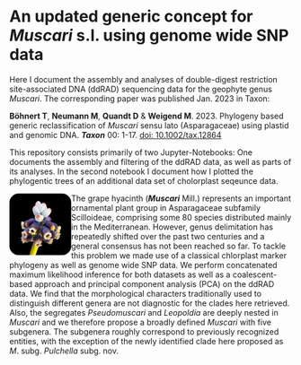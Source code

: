 # An updated generic concept for *Muscari* s.l. using genome wide SNP data

Here I document the assembly and analyses of double-digest restriction site-associated DNA (ddRAD) sequencing data for the geophyte genus *Muscari*. The corresponding paper was published Jan. 2023 in Taxon:

**Böhnert T**, **Neumann M**, **Quandt D** & **Weigend M**. 2023. Phylogeny based generic reclassification of *Muscari* sensu lato (Asparagaceae) using plastid and genomic DNA. ***Taxon*** 00: 1-17. [doi: 10.1002/tax.12864](https://doi.org/10.1002/tax.12864)

This repository consists primarily of two Jupyter-Notebooks: One documents the assembly and filtering of the ddRAD data, as well as parts of its analyses. In the second notebook I document how I plotted the phylogentic trees of an additional data set of cholorplast seqeunce data. 

<img width="110" src="https://raw.githubusercontent.com/TimBoeh/Muscari_ddRAD/master/img/Muscari_sivrihisardaghlarensis_256x256.png" align="left" style="border: 10 px solid #ccc"/>

The grape hyacinth (***Muscari*** Mill.) represents an important ornamental plant group in Asparagaceae subfamily Scilloideae, comprising some 80 species distributed mainly in the Mediterranean. However, genus delimitation has repeatedly shifted over the past two centuries and a general consensus has not been reached so far. To tackle this problem we made use of a classical chlorplast marker phylogeny as well as genome wide SNP data. We perform concatenated maximum likelihood inference for both datasets as well as a coalescent-based approach and principal component analysis (PCA) on the ddRAD data. We find that the morphological characters traditionally used to distinguish different genera are not diagnostic for the clades here retrieved. Also, the segregates *Pseudomuscari* and *Leopoldia* are deeply nested in *Muscari* and we therefore propose a broadly defined *Muscari* with five subgenera. The subgenera roughly correspond to previously recognized entities, with the exception of the newly identified clade here proposed as *M*. subg. *Pulchella* subg. nov.

